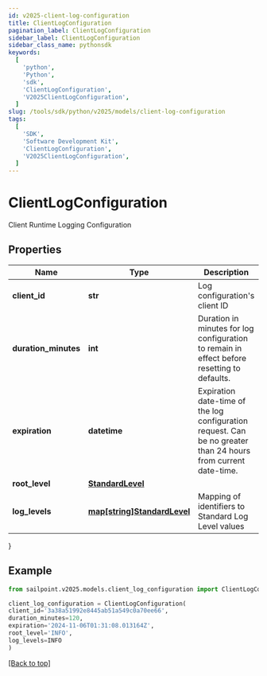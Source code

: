 ```yaml
---
id: v2025-client-log-configuration
title: ClientLogConfiguration
pagination_label: ClientLogConfiguration
sidebar_label: ClientLogConfiguration
sidebar_class_name: pythonsdk
keywords:
  [
    'python',
    'Python',
    'sdk',
    'ClientLogConfiguration',
    'V2025ClientLogConfiguration',
  ]
slug: /tools/sdk/python/v2025/models/client-log-configuration
tags:
  [
    'SDK',
    'Software Development Kit',
    'ClientLogConfiguration',
    'V2025ClientLogConfiguration',
  ]
---
```


# ClientLogConfiguration

Client Runtime Logging Configuration

## Properties

| Name | Type | Description | Notes |
| --- | --- | --- | --- |
| **client_id** | **str** | Log configuration's client ID | [optional] |
| **duration_minutes** | **int** | Duration in minutes for log configuration to remain in effect before resetting to defaults. | [optional] [default to 240] |
| **expiration** | **datetime** | Expiration date-time of the log configuration request. Can be no greater than 24 hours from current date-time. | [optional] |
| **root_level** | [**StandardLevel**](standard-level) |  | [required] |
| **log_levels** | [**map[string]StandardLevel**](standard-level) | Mapping of identifiers to Standard Log Level values | [optional] |

}

## Example

```python
from sailpoint.v2025.models.client_log_configuration import ClientLogConfiguration

client_log_configuration = ClientLogConfiguration(
client_id='3a38a51992e8445ab51a549c0a70ee66',
duration_minutes=120,
expiration='2024-11-06T01:31:08.013164Z',
root_level='INFO',
log_levels=INFO
)

```

[[Back to top]](#)
